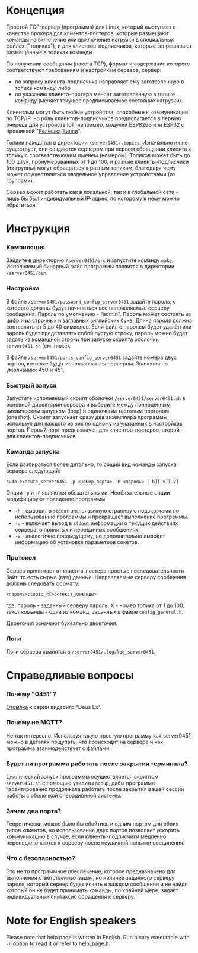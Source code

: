 # Концепция
Простой TCP-сервер (программа) для Linux, который выступает в качестве брокера
для клиентов-постеров, которые размещают команды на включение или выключение нагрузки в специальных файлах ("топиках"),
и для клиентов-подписчиков, которые запрашивают размещённые в топиках команды.

По получении сообщения (пакета TCP), формат и содержание которого соответствуют
требованиям и настройкам сервера, сервер:
- по запросу клиента-подписчика направляет ему заготовленную в топике команду, либо
- по указанию клиента-постера меняет заготовленную в топике команду (меняет текущее предписываемое состояние нагрузки).

Клиентами могут быть любые устройства, способные к коммуникации по TCP/IP, но роль клиентов-подписчиков предполагается
в первую очередь для устройств IoT, например, модулей ESP8266 или ESP32 с прошивкой 
"[Релешка](https://github.com/ErlingSigurdson/Billy_the_Relay)
[Билли](https://gitflic.ru/project/efimov-d-v/billy_the_relay)".

Топики находятся в директории `/server0451/.topics`. Изначально их не существует, они создаются сервером при первом
обращении клиента к топику с соответствующим именем (номером). Топиков может быть до 100 штук, пронумерованных
от 1 до 100, и разные клиенты-подписчики (их группы) могут обращаться к разным топикам, благодаря чему может
осуществляться раздельное управление устройствами (их группами).

Сервер может работать как в локальной, так и в глобальной сети - лишь бы был индивидуальный IP-адрес, по которому
к нему можно обратиться.


# Инструкция
### Компиляция
Зайдите в директорию `/server0451/src` и запустите команду `make`. Исполняемый бинарный файл программы появится
в директории `/server0451/bin`.

### Настройка
В файле `/server0451/password_config_server0451` задайте пароль, с которого должны будут начинаться все направляемые
серверу сообщения. Пароль по умолчанию - "admin". Пароль может состоять из цифр и из строчных и заглавных английских
букв. Длина пароля должна составлять от 5 до 40 символов. Если файл с паролем будет удалён или пароль будет представлять
собой пустую строку, пароль можно будет задать из командной строки при запуске скрипта оболочки
`server0451.sh` (см. ниже).

В файле `/server0451/ports_config_server0451` задайте номера двух портов, которые будут использоваться сервером.
Значения по умолчанию: 450 и 451.

### Быстрый запуск
Запустите исполняемый скрипт оболочки `/server0451/server0451.sh` в основной директории сервера и выберите между
полноценным циклическим запуском (loop) и одиночным тестовым прогоном (oneshot). Скрипт запускает сразу два экземпляра
программы, используя для каждого из них по одному из указанных в настройках портов. Первый порт предназначен для
клиентов-постеров, второй - для клиентов-подписчиков.

### Команда запуска
Если разбираться более детально, то общий вид команды запуска сервера следующий:
```
sudo execute_server0451 -p <номер_порта> -P <пароль> [-h][-v][-V] 
```
Опции `-p` и `-P` являются обязательными. Необязательные опции модифицируют поведение программы: 
- `-h` - выводит в `stdout` англоязычную страницу с подсказками по использованию программы
и прекращает выполнение программы.
- `-v` - включает вывод в `stdout` информации о текущих действиях сервера, о принятых и переданных сообщениях.
- `-V` - аналогично предыдущему, но дополнительно выводит информацию об установке параметров сокетов.

### Протокол
Сервер принимает от клиента-постера простые последовательности байт, то есть сырые (raw) данные.
Направляемые серверу сообщения должны следовать формату:

```
<пароль>:topic_<X>:<текст_команды> 
```
где:
пароль - заданный серверу пароль;
X - номер топика от 1 до 100;
текст команды - одна из команд, заданных в файле `config_general.h`.

Двоеточия означают буквально двоеточия.

### Логи
Логи сервера хранятся в `/server0451/.log/log_server0451`.


# Справедливые вопросы
### Почему "0451"?
[Отсылка](https://deusex.fandom.com/wiki/0451) к серии видеоигр "Deus Ex".

### Почему не MQTT?
Не так интересно. Используя такую простую программу как server0451, можно в деталях пощупать, что происходит
на сервере и как программа взаимодействует с файлами.

### Будет ли программа работать после закрытия терминала?
Циклический запуск программы осуществляется скриптом `server0451.sh` с помощью утилиты `nohup`, дабы программа
гарантированно продолжала работать после закрытия вашей сессии работы с оболочкой операционной системы.

### Зачем два порта?
Теоретически можно было бы обойтись и одним портом для обоих типов клиентов, но использование двух портов
позволяет ускорить коммуникацию в случае, если клиенты-подписчики медленно переподключаются к серверу
после неудачной попытки соединения.

### Что с безопасностью?
Это не то программное обеспечение, которое предназначено для выполнения ответственных задач, но наличие заданного
серверу пароля, который сервер будет искать в каждом сообщении и не найдя который он не будет принимать команды,
по крайней мере, задаёт индивидуальный синтаксис обращения к серверу.


# Note for English speakers
Please note that help page is written in English. Run binary executable with `-h` option to read it or refer to
[help_page.h](https://github.com/ErlingSigurdson/server0451/blob/main/src/help_page.h).
